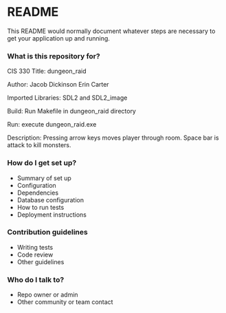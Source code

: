 # README #

This README would normally document whatever steps are necessary to get your application up and running.

### What is this repository for? ###

CIS 330
Title: dungeon_raid

Author: Jacob Dickinson
	Erin Carter

Imported Libraries: SDL2 and SDL2_image

Build: Run Makefile in dungeon_raid directory

Run: execute dungeon_raid.exe

Description: Pressing arrow keys moves player through room. Space bar is attack to kill monsters. 

### How do I get set up? ###

* Summary of set up
* Configuration
* Dependencies
* Database configuration
* How to run tests
* Deployment instructions

### Contribution guidelines ###

* Writing tests
* Code review
* Other guidelines

### Who do I talk to? ###

* Repo owner or admin
* Other community or team contact